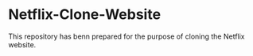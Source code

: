 # Netflix-Clone-Website
This repository has benn prepared for the purpose of cloning the Netflix website.

